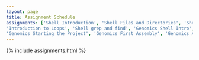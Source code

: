 ```yaml
---
layout: page
title: Assignment Schedule
assignments: ['Shell Introduction', 'Shell Files and Directories', 'Shell Pipes and Filters',
'Introduction to Loops', 'Shell grep and find', 'Genomics Shell Intro',
'Genomics Starting the Project', 'Genomics First Assembly', 'Genomics Advanced Shell', 'Genomics Reads Quality Control', 'Genomics Read Quality Trimming', 'Genomics Variant Calling Workflow', 'Genomics Scripting Variant Calling', 'Introduction to R and RStudio', 'Genomics in RStudio']
---
```


{% include assignments.html %}


<!-- 

[Assignment submission & checklist]({{ site.baseurl }}/materials/turn-in-checklist)

Schedule Management
- Update the `assignments:` list with `title:` from `assignments/` files. 
- Add 'Template' to `assignments:` to view the course template from `docs/`. 
- The remaining content should be left AS IS.

Previous Lessons moved here:
, 'Genomics RStudio dplyr',
'Genomics RStudio coercion', 'Working with Data', 'Data Visualization', 'Working with Spatial Data',
'Computational Projects', 'Programming Fundamentals 1',
'Programming Fundamentals 2', 'Putting It All Together',
'Version Control', 'Getting Data', 'Knitr',
'Working with Databases', 'tidyr', 'Image Processing and Analysis',
'Web Applications Using Shiny']

The above assignments are for this specific version of the course, but other
assignments are available as well. You can see the full list of
[assignments]({{ site.baseurl }}/assignments/), which may be useful if you're using this material
outside of an organized course.

-->
